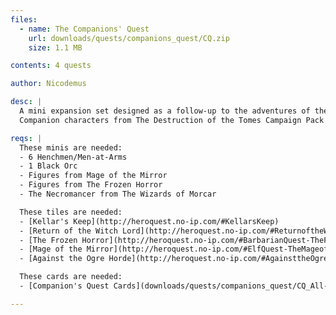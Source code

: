```yaml
---
files:
  - name: The Companions' Quest
    url: downloads/quests/companions_quest/CQ.zip
    size: 1.1 MB

contents: 4 quests

author: Nicodemus

desc: |
  A mini expansion set designed as a follow-up to the adventures of the
  Companion characters from The Destruction of the Tomes Campaign Pack

reqs: |
  These minis are needed:
  - 6 Henchmen/Men-at-Arms
  - 1 Black Orc
  - Figures from Mage of the Mirror
  - Figures from The Frozen Horror
  - The Necromancer from The Wizards of Morcar

  These tiles are needed:
  - [Kellar's Keep](http://heroquest.no-ip.com/#KellarsKeep)
  - [Return of the Witch Lord](http://heroquest.no-ip.com/#ReturnoftheWitchLord)
  - [The Frozen Horror](http://heroquest.no-ip.com/#BarbarianQuest-TheFrozenHorror)
  - [Mage of the Mirror](http://heroquest.no-ip.com/#ElfQuest-TheMageoftheMirror)
  - [Against the Ogre Horde](http://heroquest.no-ip.com/#AgainsttheOgreHorde)

  These cards are needed:
  - [Companion's Quest Cards](downloads/quests/companions_quest/CQ_All-Cards.zip)

---
```

